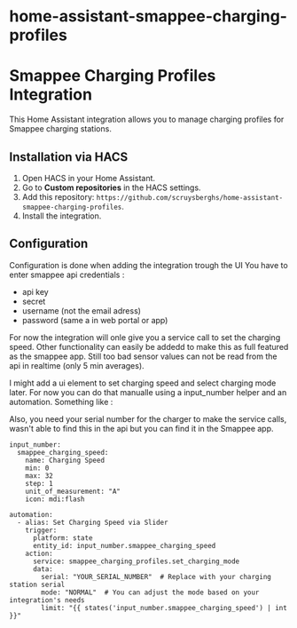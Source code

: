 # home-assistant-smappee-charging-profiles
# Smappee Charging Profiles Integration

This Home Assistant integration allows you to manage charging profiles for Smappee charging stations.

## Installation via HACS

1. Open HACS in your Home Assistant.
2. Go to **Custom repositories** in the HACS settings.
3. Add this repository: `https://github.com/scruysberghs/home-assistant-smappee-charging-profiles`.
4. Install the integration.


## Configuration

Configuration is done when adding the integration trough the UI
You have to enter smappee api credentials :
- api key
- secret
- username (not the email adress)
- password (same a in web portal or app)

For now the integration will onle give you a service call to set the charging speed. Other functionality can easily be addedd to make this as full featured as the smappee app.
Still too bad sensor values can not be read from the api in realtime (only 5 min averages).

I might add a ui element to set charging speed and select charging mode later. For now you can do that manualle using a input_number helper and an automation. Something like :

Also, you need your serial number for the charger to make the service calls, wasn't able to find this in the api but you can find it in the Smappee app.

```
input_number:
  smappee_charging_speed:
    name: Charging Speed
    min: 0
    max: 32
    step: 1
    unit_of_measurement: "A"
    icon: mdi:flash
```

```
automation:
  - alias: Set Charging Speed via Slider
    trigger:
      platform: state
      entity_id: input_number.smappee_charging_speed
    action:
      service: smappee_charging_profiles.set_charging_mode
      data:
        serial: "YOUR_SERIAL_NUMBER"  # Replace with your charging station serial
        mode: "NORMAL"  # You can adjust the mode based on your integration's needs
        limit: "{{ states('input_number.smappee_charging_speed') | int }}"
```
